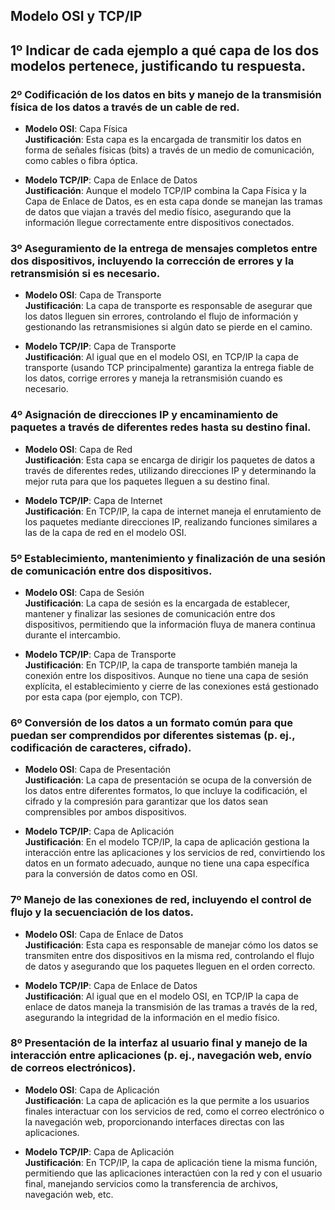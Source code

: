 ## Modelo OSI y TCP/IP  

## 1º Indicar de cada ejemplo a qué capa de los dos modelos pertenece, justificando tu respuesta.

### 2º Codificación de los datos en bits y manejo de la transmisión física de los datos a través de un cable de red.  
- **Modelo OSI**: Capa Física  
  **Justificación**: Esta capa es la encargada de transmitir los datos en forma de señales físicas (bits) a través de un medio de comunicación, como cables o fibra óptica.

- **Modelo TCP/IP**: Capa de Enlace de Datos  
  **Justificación**: Aunque el modelo TCP/IP combina la Capa Física y la Capa de Enlace de Datos, es en esta capa donde se manejan las tramas de datos que viajan a través del medio físico, asegurando que la información llegue correctamente entre dispositivos conectados.

### 3º Aseguramiento de la entrega de mensajes completos entre dos dispositivos, incluyendo la corrección de errores y la retransmisión si es necesario.  
- **Modelo OSI**: Capa de Transporte  
  **Justificación**: La capa de transporte es responsable de asegurar que los datos lleguen sin errores, controlando el flujo de información y gestionando las retransmisiones si algún dato se pierde en el camino.

- **Modelo TCP/IP**: Capa de Transporte  
  **Justificación**: Al igual que en el modelo OSI, en TCP/IP la capa de transporte (usando TCP principalmente) garantiza la entrega fiable de los datos, corrige errores y maneja la retransmisión cuando es necesario.

### 4º Asignación de direcciones IP y encaminamiento de paquetes a través de diferentes redes hasta su destino final.  
- **Modelo OSI**: Capa de Red  
  **Justificación**: Esta capa se encarga de dirigir los paquetes de datos a través de diferentes redes, utilizando direcciones IP y determinando la mejor ruta para que los paquetes lleguen a su destino final.

- **Modelo TCP/IP**: Capa de Internet  
  **Justificación**: En TCP/IP, la capa de internet maneja el enrutamiento de los paquetes mediante direcciones IP, realizando funciones similares a las de la capa de red en el modelo OSI.

### 5º Establecimiento, mantenimiento y finalización de una sesión de comunicación entre dos dispositivos.  
- **Modelo OSI**: Capa de Sesión  
  **Justificación**: La capa de sesión es la encargada de establecer, mantener y finalizar las sesiones de comunicación entre dos dispositivos, permitiendo que la información fluya de manera continua durante el intercambio.

- **Modelo TCP/IP**: Capa de Transporte  
  **Justificación**: En TCP/IP, la capa de transporte también maneja la conexión entre los dispositivos. Aunque no tiene una capa de sesión explícita, el establecimiento y cierre de las conexiones está gestionado por esta capa (por ejemplo, con TCP).

### 6º Conversión de los datos a un formato común para que puedan ser comprendidos por diferentes sistemas (p. ej., codificación de caracteres, cifrado).  
- **Modelo OSI**: Capa de Presentación  
  **Justificación**: La capa de presentación se ocupa de la conversión de los datos entre diferentes formatos, lo que incluye la codificación, el cifrado y la compresión para garantizar que los datos sean comprensibles por ambos dispositivos.

- **Modelo TCP/IP**: Capa de Aplicación  
  **Justificación**: En el modelo TCP/IP, la capa de aplicación gestiona la interacción entre las aplicaciones y los servicios de red, convirtiendo los datos en un formato adecuado, aunque no tiene una capa específica para la conversión de datos como en OSI.

### 7º Manejo de las conexiones de red, incluyendo el control de flujo y la secuenciación de los datos.  
- **Modelo OSI**: Capa de Enlace de Datos  
  **Justificación**: Esta capa es responsable de manejar cómo los datos se transmiten entre dos dispositivos en la misma red, controlando el flujo de datos y asegurando que los paquetes lleguen en el orden correcto.

- **Modelo TCP/IP**: Capa de Enlace de Datos  
  **Justificación**: Al igual que en el modelo OSI, en TCP/IP la capa de enlace de datos maneja la transmisión de las tramas a través de la red, asegurando la integridad de la información en el medio físico.

### 8º Presentación de la interfaz al usuario final y manejo de la interacción entre aplicaciones (p. ej., navegación web, envío de correos electrónicos).  
- **Modelo OSI**: Capa de Aplicación  
  **Justificación**: La capa de aplicación es la que permite a los usuarios finales interactuar con los servicios de red, como el correo electrónico o la navegación web, proporcionando interfaces directas con las aplicaciones.

- **Modelo TCP/IP**: Capa de Aplicación  
  **Justificación**: En TCP/IP, la capa de aplicación tiene la misma función, permitiendo que las aplicaciones interactúen con la red y con el usuario final, manejando servicios como la transferencia de archivos, navegación web, etc.


